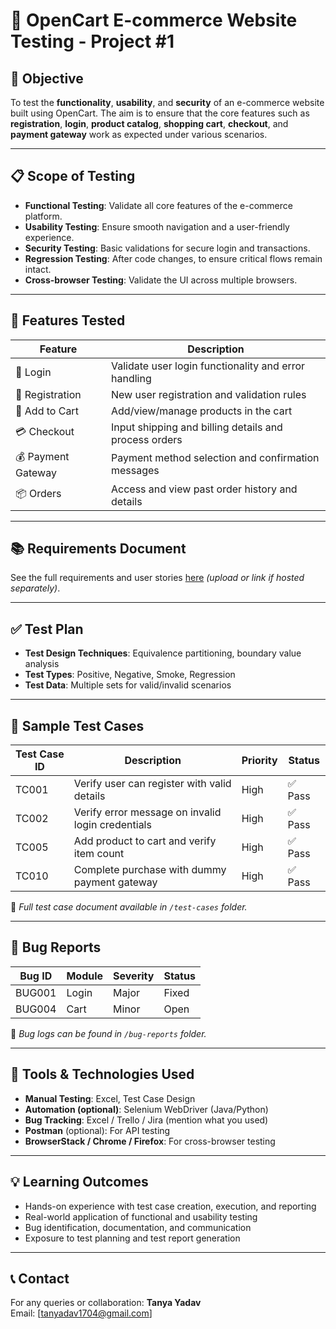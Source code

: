 # 🧪 OpenCart E-commerce Website Testing - Project #1

## 📌 Objective
To test the **functionality**, **usability**, and **security** of an e-commerce website built using OpenCart. The aim is to ensure that the core features such as **registration**, **login**, **product catalog**, **shopping cart**, **checkout**, and **payment gateway** work as expected under various scenarios.

---

## 📋 Scope of Testing
- **Functional Testing**: Validate all core features of the e-commerce platform.
- **Usability Testing**: Ensure smooth navigation and a user-friendly experience.
- **Security Testing**: Basic validations for secure login and transactions.
- **Regression Testing**: After code changes, to ensure critical flows remain intact.
- **Cross-browser Testing**: Validate the UI across multiple browsers.

---

## 🎯 Features Tested
| Feature | Description |
|--------|-------------|
| 🔐 Login | Validate user login functionality and error handling |
| 📝 Registration | New user registration and validation rules |
| 🛒 Add to Cart | Add/view/manage products in the cart |
| 💳 Checkout | Input shipping and billing details and process orders |
| 💰 Payment Gateway | Payment method selection and confirmation messages |
| 📦 Orders | Access and view past order history and details |

---

## 📚 Requirements Document
See the full requirements and user stories [here](#) *(upload or link if hosted separately)*.

---

## ✅ Test Plan
- **Test Design Techniques**: Equivalence partitioning, boundary value analysis
- **Test Types**: Positive, Negative, Smoke, Regression
- **Test Data**: Multiple sets for valid/invalid scenarios

---

## 🧪 Sample Test Cases

| Test Case ID | Description | Priority | Status |
|--------------|-------------|----------|--------|
| TC001 | Verify user can register with valid details | High | ✅ Pass |
| TC002 | Verify error message on invalid login credentials | High | ✅ Pass |
| TC005 | Add product to cart and verify item count | High | ✅ Pass |
| TC010 | Complete purchase with dummy payment gateway | High | ✅ Pass |

📄 *Full test case document available in `/test-cases` folder.*

---

## 🐞 Bug Reports
| Bug ID | Module | Severity | Status |
|--------|--------|----------|--------|
| BUG001 | Login | Major | Fixed |
| BUG004 | Cart | Minor | Open |
📄 *Bug logs can be found in `/bug-reports` folder.*

---

## 🔧 Tools & Technologies Used
- **Manual Testing**: Excel, Test Case Design
- **Automation (optional)**: Selenium WebDriver (Java/Python)
- **Bug Tracking**: Excel / Trello / Jira (mention what you used)
- **Postman** (optional): For API testing
- **BrowserStack / Chrome / Firefox**: For cross-browser testing


---

## 💡 Learning Outcomes
- Hands-on experience with test case creation, execution, and reporting
- Real-world application of functional and usability testing
- Bug identification, documentation, and communication
- Exposure to test planning and test report generation

---

## 📞 Contact
For any queries or collaboration:
**Tanya Yadav**  
Email: [tanyadav1704@gmail.com]  




